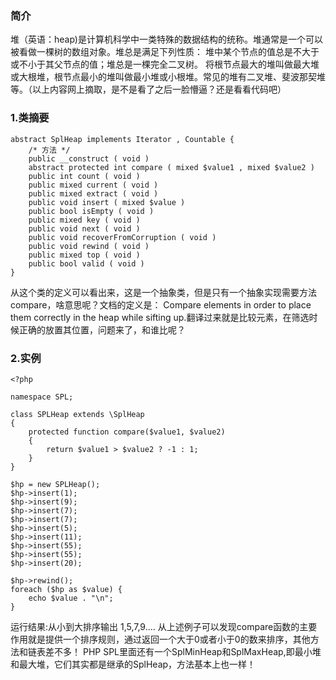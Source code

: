 ###  简介
堆（英语：heap)是计算机科学中一类特殊的数据结构的统称。堆通常是一个可以被看做一棵树的数组对象。堆总是满足下列性质：
堆中某个节点的值总是不大于或不小于其父节点的值；堆总是一棵完全二叉树。
将根节点最大的堆叫做最大堆或大根堆，根节点最小的堆叫做最小堆或小根堆。常见的堆有二叉堆、斐波那契堆等。（以上内容网上摘取，是不是看了之后一脸懵逼？还是看看代码吧）
### 1.类摘要
```
abstract SplHeap implements Iterator , Countable {
	/* 方法 */
	public __construct ( void )
	abstract protected int compare ( mixed $value1 , mixed $value2 )
	public int count ( void )
	public mixed current ( void )
	public mixed extract ( void )
	public void insert ( mixed $value )
	public bool isEmpty ( void )
	public mixed key ( void )
	public void next ( void )
	public void recoverFromCorruption ( void )
	public void rewind ( void )
	public mixed top ( void )
	public bool valid ( void )
}
```
从这个类的定义可以看出来，这是一个抽象类，但是只有一个抽象实现需要方法compare，啥意思呢？文档的定义是： Compare elements in order to place them correctly in the heap while sifting up.翻译过来就是比较元素，在筛选时候正确的放置其位置，问题来了，和谁比呢？

### 2.实例
```
<?php

namespace SPL;

class SPLHeap extends \SplHeap
{
    protected function compare($value1, $value2)
    {
        return $value1 > $value2 ? -1 : 1;
    }
}

$hp = new SPLHeap();
$hp->insert(1);
$hp->insert(9);
$hp->insert(7);
$hp->insert(7);
$hp->insert(5);
$hp->insert(11);
$hp->insert(55);
$hp->insert(55);
$hp->insert(20);

$hp->rewind();
foreach ($hp as $value) {
    echo $value . "\n";
}
```
运行结果:从小到大排序输出 1,5,7,9....
从上述例子可以发现compare函数的主要作用就是提供一个排序规则，通过返回一个大于0或者小于0的数来排序，其他方法和链表差不多！
PHP SPL里面还有一个SplMinHeap和SplMaxHeap,即最小堆和最大堆，它们其实都是继承的SplHeap，方法基本上也一样！
